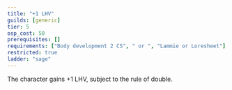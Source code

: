 ```yaml
---
title: "+1 LHV"
guilds: [generic]
tier: 5
osp_cost: 50
prerequisites: []
requirements: ["Body development 2 CS", " or ", "Lammie or Loresheet"]
restricted: true
ladder: "sage"
---
```

The character gains +1 LHV, subject to the rule of double.